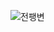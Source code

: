 ![전팽변](https://user-images.githubusercontent.com/28681695/129287848-b2295c20-8ff2-4a1d-b8d0-0c7ab0b2d6e7.JPG)

